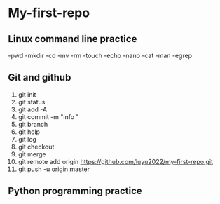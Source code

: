 # My-first-repo
## Linux command line practice
-pwd
-mkdir
-cd
-mv
-rm
-touch
-echo
-nano
-cat
-man
-egrep
## Git and github
1. git init
2. git status
3. git add -A
4. git commit -m "info "
5. git branch
6. git help
7. git log
8. git checkout
9. git merge
10. git remote add origin https://github.com/luyu2022/my-first-repo.git
11. git push -u origin master

## Python programming practice
